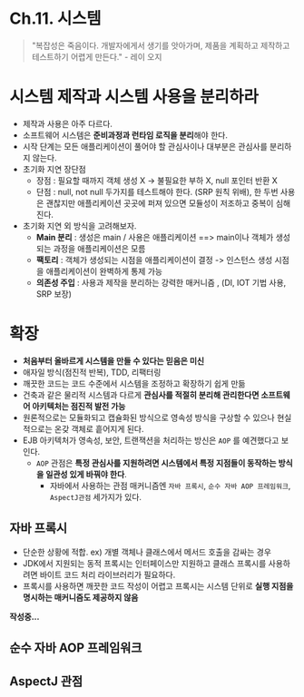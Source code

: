 # Ch.11. 시스템

> "복잡성은 죽음이다. 개발자에게서 생기를 앗아가며, 제품을 계획하고 제작하고 테스트하기 어렵게 만든다."  - 레이 오지 

# 시스템 제작과 시스템 사용을 분리하라
- 제작과 사용은 아주 다르다.
- 소프트웨어 시스템은 **준비과정과 런타임 로직을 분리**해야 한다.
- 시작 단계는 모든 애플리케이션이 풀어야 할 관심사이나 대부분은 관심사를 분리하지 않는다.
- 초기화 지연 장단점
  - 장점 : 필요할 때까지 객체 생성 X -> 불필요한 부하 X, null 포인터 반환 X 
  - 단점 : null, not null 두가지를 테스트해야 한다. (SRP 원칙 위배), 한 두번 사용은 괜찮지만 애플리케이션 곳곳에 퍼져 있으면 모듈성이 저조하고 중복이 심해진다.
- 초기화 지연 외 방식을 고려해보자.
  - **Main 분리** : 생성은 main / 사용은 애플리케이션  ==> main이나 객체가 생성되는 과정을 애플리케이션은 모름 
  - **팩토리** : 객체가 생성되는 시점을 애플리케이션이 결정 -> 인스턴스 생성 시점을 애플리케이션이 완벽하게 통제 가능 
  - **의존성 주입** : 사용과 제작을 분리하는 강력한 매커니즘 , (DI, IOT 기법 사용, SRP 보장)

# 확장
- **처음부터 올바르게 시스템을 만들 수 있다는 믿음은 미신**
- 애자일 방식(점진적 반복), TDD, 리팩터링
- 깨끗한 코드는 코드 수준에서 시스템을 조정하고 확장하기 쉽게 만듦 
- 건축과 같은 물리적 시스템과 다르게 **관심사를 적절히 분리해 관리한다면 소프트웨어 아키텍처는 점진적 발전 가능**
- 원론적으로는 모듈화되고 캡슐화된 방식으로 영속성 방식을 구상할 수 있으나 현실적으로는 온갖 객체로 흩어지게 된다. 
- EJB 아키텍처가 영속성, 보안, 트랜잭션을 처리하는 방신은 `AOP` 를 예견했다고 보인다. 
  - `AOP` 관점은 **특정 관심사를 지원하려면 시스템에서 특정 지점들이 동작하는 방식을 일관성 있게 바꿔야 한다**. 
    - 자바에서 사용하는 관점 매커니즘엔 `자바 프록시`, `순수 자바 AOP 프레임워크`, `AspectJ관점` 세가지가 있다.

## 자바 프록시
- 단순한 상황에 적합. ex) 개별 객체나 클래스에서 메서드 호출을 감싸는 경우
- JDK에서 지원되는 동적 프록시는 인터페이스만 지원하고 클래스 프록시를 사용하려면 바이트 코드 처리 라이브러리가 필요하다.
- 프록시를 사용하면 깨끗한 코드 작성이 어렵고 프록시는 시스템 단위로 **실행 지점을 명시하는 매커니즘도 제공하지 않음**


**작성중...**

## 순수 자바 AOP 프레임워크
## AspectJ 관점 
